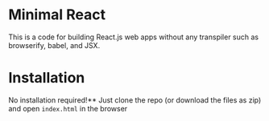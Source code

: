 Minimal React
=============
This is a code for building React.js web apps without any transpiler such as browserify, babel, and JSX.


Installation
============
No installation required!** Just clone the repo (or download the files as zip) and open `index.html` in the browser


